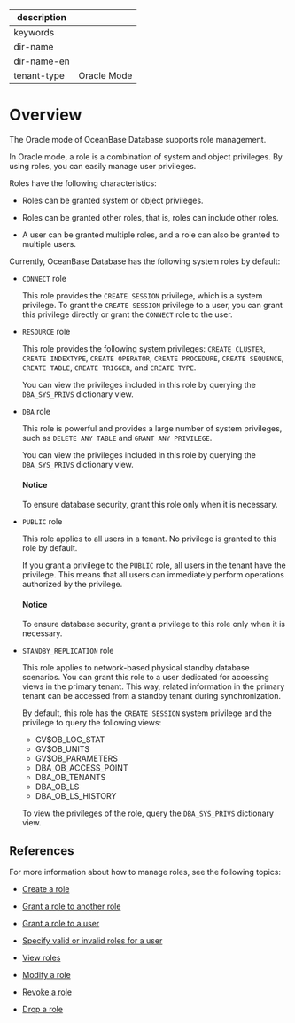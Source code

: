 |description||
|---|---|
|keywords||
|dir-name||
|dir-name-en||
|tenant-type|Oracle Mode|

# Overview

The Oracle mode of OceanBase Database supports role management.

In Oracle mode, a role is a combination of system and object privileges. By using roles, you can easily manage user privileges.

Roles have the following characteristics:

* Roles can be granted system or object privileges.

* Roles can be granted other roles, that is, roles can include other roles.

* A user can be granted multiple roles, and a role can also be granted to multiple users.

Currently, OceanBase Database has the following system roles by default:

* `CONNECT` role

   This role provides the `CREATE SESSION` privilege, which is a system privilege. To grant the `CREATE SESSION` privilege to a user, you can grant this privilege directly or grant the `CONNECT` role to the user.

* `RESOURCE` role

   This role provides the following system privileges: `CREATE CLUSTER`, `CREATE INDEXTYPE`, `CREATE OPERATOR`, `CREATE PROCEDURE`, `CREATE SEQUENCE`, `CREATE TABLE`, `CREATE TRIGGER`, and `CREATE TYPE`.

   You can view the privileges included in this role by querying the `DBA_SYS_PRIVS` dictionary view.

* `DBA` role

   This role is powerful and provides a large number of system privileges, such as `DELETE ANY TABLE` and `GRANT ANY PRIVILEGE`.

   You can view the privileges included in this role by querying the `DBA_SYS_PRIVS` dictionary view.

  <main id="notice" type='notice'>
    <h4>Notice</h4>
    <p>To ensure database security, grant this role only when it is necessary. </p>
  </main>

* `PUBLIC` role

   This role applies to all users in a tenant. No privilege is granted to this role by default.

   If you grant a privilege to the `PUBLIC` role, all users in the tenant have the privilege. This means that all users can immediately perform operations authorized by the privilege.

  <main id="notice" type='notice'>
    <h4>Notice</h4>
    <p>To ensure database security, grant a privilege to this role only when it is necessary. </p>
  </main>

* `STANDBY_REPLICATION` role

   This role applies to network-based physical standby database scenarios. You can grant this role to a user dedicated for accessing views in the primary tenant. This way, related information in the primary tenant can be accessed from a standby tenant during synchronization.

   By default, this role has the `CREATE SESSION` system privilege and the privilege to query the following views:

   * GV$OB_LOG_STAT
   * GV$OB_UNITS
   * GV$OB_PARAMETERS
   * DBA_OB_ACCESS_POINT
   * DBA_OB_TENANTS
   * DBA_OB_LS
   * DBA_OB_LS_HISTORY

   To view the privileges of the role, query the `DBA_SYS_PRIVS` dictionary view.

## References

For more information about how to manage roles, see the following topics:

* [Create a role](../400.manage-roles-of-oracle-mode/200.create-a-role-for-oracle-tenant-of-oracle-mode.md)

* [Grant a role to another role](../400.manage-roles-of-oracle-mode/300.grant-a-role-to-a-role-of-oracle-mode.md)

* [Grant a role to a user](../400.manage-roles-of-oracle-mode/400.grant-a-role-to-a-user-of-oracle-mode.md)

* [Specify valid or invalid roles for a user](../400.manage-roles-of-oracle-mode/500.specify-an-active-or-inactive-role-for-the-user-of-oracle-mode.md)

* [View roles](../400.manage-roles-of-oracle-mode/600.view-roles-of-oracle-mode.md)

* [Modify a role](../400.manage-roles-of-oracle-mode/700.modify-a-role-of-oracle-mode.md)

* [Revoke a role](../400.manage-roles-of-oracle-mode/800.revoke-role-of-oracle-mode.md)

* [Drop a role](../400.manage-roles-of-oracle-mode/900.delete-a-role-of-oracle-mode.md)
